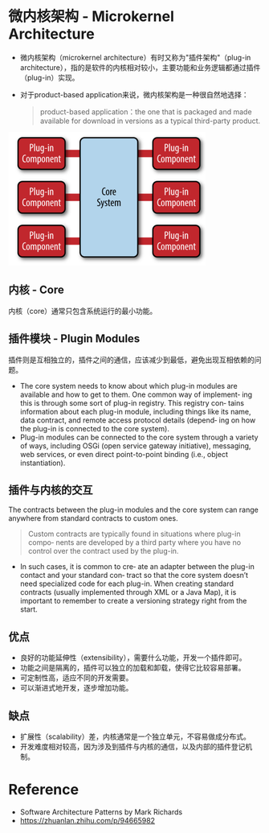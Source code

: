 # 微内核架构 - Microkernel Architecture

* 微内核架构（microkernel architecture）有时又称为"插件架构"（plug-in architecture），指的是软件的内核相对较小，主要功能和业务逻辑都通过插件（plug-in）实现。

* 对于product-based application来说，微内核架构是一种很自然地选择：

    > product-based application：the one that is packaged and made available for download in versions as a typical third-party product.

![image-20230219212620810](./.images/image-20230219212620810.png)

## 内核 - Core

内核（core）通常只包含系统运行的最小功能。

## 插件模块 - Plugin Modules

插件则是互相独立的，插件之间的通信，应该减少到最低，避免出现互相依赖的问题。

* The core system needs to know about which plug-in modules are available and how to get to them. One common way of implement‐ ing this is through some sort of plug-in registry. This registry con‐ tains information about each plug-in module, including things like its name, data contract, and remote access protocol details (depend‐ ing on how the plug-in is connected to the core system).
* Plug-in modules can be connected to the core system through a variety of ways, including OSGi (open service gateway initiative), messaging, web services, or even direct point-to-point binding (i.e., object instantiation).

## 插件与内核的交互

The contracts between the plug-in modules and the core system can range anywhere from standard contracts to custom ones.

> Custom contracts are typically found in situations where plug-in compo‐ nents are developed by a third party where you have no control over the contract used by the plug-in.

* In such cases, it is common to cre‐ ate an adapter between the plug-in contact and your standard con‐ tract so that the core system doesn’t need specialized code for each plug-in. When creating standard contracts (usually implemented through XML or a Java Map), it is important to remember to create a versioning strategy right from the start.

## 优点

- 良好的功能延伸性（extensibility），需要什么功能，开发一个插件即可。
- 功能之间是隔离的，插件可以独立的加载和卸载，使得它比较容易部署。
- 可定制性高，适应不同的开发需要。
- 可以渐进式地开发，逐步增加功能。

## 缺点

- 扩展性（scalability）差，内核通常是一个独立单元，不容易做成分布式。
- 开发难度相对较高，因为涉及到插件与内核的通信，以及内部的插件登记机制。

# Reference

* Software Architecture Patterns by Mark Richards
* https://zhuanlan.zhihu.com/p/94665982